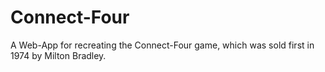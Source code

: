 # Connect-Four
A Web-App for recreating the Connect-Four game, which was sold first in 1974 by Milton Bradley.
